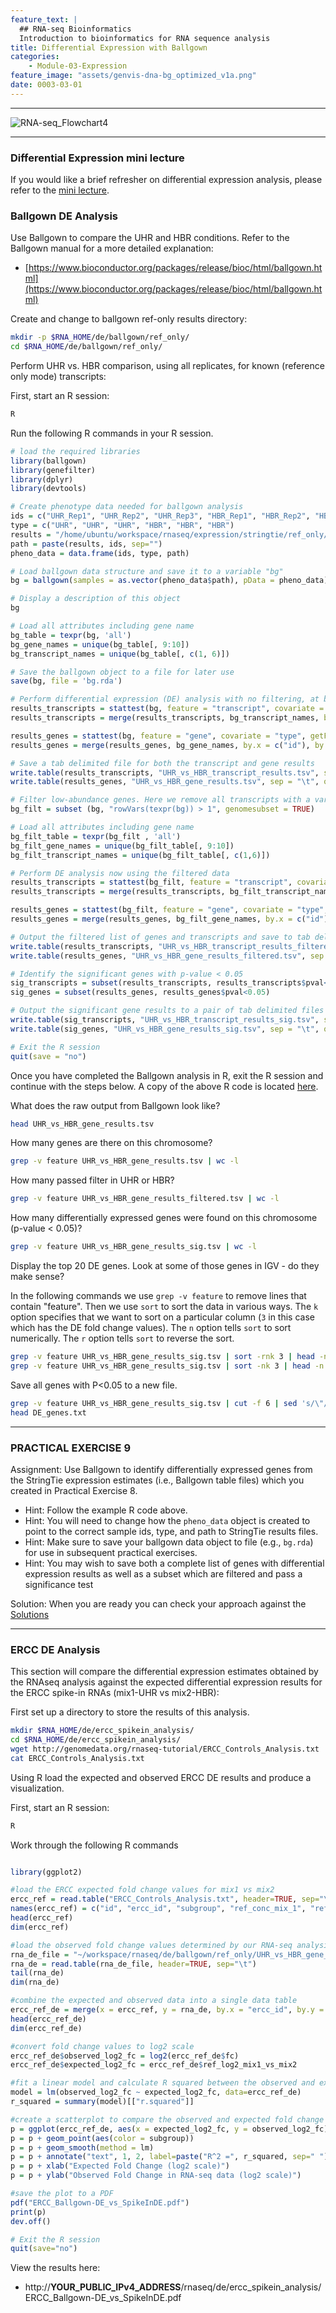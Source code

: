 ```yaml
---
feature_text: |
  ## RNA-seq Bioinformatics
  Introduction to bioinformatics for RNA sequence analysis
title: Differential Expression with Ballgown
categories:
    - Module-03-Expression
feature_image: "assets/genvis-dna-bg_optimized_v1a.png"
date: 0003-03-01
---
```


***

![RNA-seq_Flowchart4](/assets/module_3/RNA-seq_Flowchart4.png)

***


### Differential Expression mini lecture
If you would like a brief refresher on differential expression analysis, please refer to the [mini lecture](https://github.com/griffithlab/rnabio.org/blob/master/assets/lectures/cbw/2024/mini/RNASeq_MiniLecture_03_03_DifferentialExpression.pdf).


### Ballgown DE Analysis
Use Ballgown to compare the UHR and HBR conditions. Refer to the Ballgown manual for a more detailed explanation:

* [https://www.bioconductor.org/packages/release/bioc/html/ballgown.html](https://www.bioconductor.org/packages/release/bioc/html/ballgown.html)

Create and change to ballgown ref-only results directory:

```bash
mkdir -p $RNA_HOME/de/ballgown/ref_only/
cd $RNA_HOME/de/ballgown/ref_only/
```

Perform UHR vs. HBR comparison, using all replicates, for known (reference only mode) transcripts:

First, start an R session:

```bash
R
```

Run the following R commands in your R session.

```R
# load the required libraries
library(ballgown)
library(genefilter)
library(dplyr)
library(devtools)

# Create phenotype data needed for ballgown analysis
ids = c("UHR_Rep1", "UHR_Rep2", "UHR_Rep3", "HBR_Rep1", "HBR_Rep2", "HBR_Rep3")
type = c("UHR", "UHR", "UHR", "HBR", "HBR", "HBR")
results = "/home/ubuntu/workspace/rnaseq/expression/stringtie/ref_only/"
path = paste(results, ids, sep="")
pheno_data = data.frame(ids, type, path)

# Load ballgown data structure and save it to a variable "bg"
bg = ballgown(samples = as.vector(pheno_data$path), pData = pheno_data)

# Display a description of this object
bg

# Load all attributes including gene name
bg_table = texpr(bg, 'all')
bg_gene_names = unique(bg_table[, 9:10])
bg_transcript_names = unique(bg_table[, c(1, 6)])

# Save the ballgown object to a file for later use
save(bg, file = 'bg.rda')

# Perform differential expression (DE) analysis with no filtering, at both gene and transcript level
results_transcripts = stattest(bg, feature = "transcript", covariate = "type", getFC = TRUE, meas = "FPKM")
results_transcripts = merge(results_transcripts, bg_transcript_names, by.x = c("id"), by.y = c("t_id"))

results_genes = stattest(bg, feature = "gene", covariate = "type", getFC = TRUE, meas = "FPKM")
results_genes = merge(results_genes, bg_gene_names, by.x = c("id"), by.y = c("gene_id"))

# Save a tab delimited file for both the transcript and gene results
write.table(results_transcripts, "UHR_vs_HBR_transcript_results.tsv", sep = "\t", quote = FALSE, row.names = FALSE)
write.table(results_genes, "UHR_vs_HBR_gene_results.tsv", sep = "\t", quote = FALSE, row.names = FALSE)

# Filter low-abundance genes. Here we remove all transcripts with a variance across the samples of less than one
bg_filt = subset (bg, "rowVars(texpr(bg)) > 1", genomesubset = TRUE)

# Load all attributes including gene name
bg_filt_table = texpr(bg_filt , 'all')
bg_filt_gene_names = unique(bg_filt_table[, 9:10])
bg_filt_transcript_names = unique(bg_filt_table[, c(1,6)])

# Perform DE analysis now using the filtered data
results_transcripts = stattest(bg_filt, feature = "transcript", covariate = "type", getFC = TRUE, meas = "FPKM")
results_transcripts = merge(results_transcripts, bg_filt_transcript_names, by.x = c("id"), by.y = c("t_id"))

results_genes = stattest(bg_filt, feature = "gene", covariate = "type", getFC = TRUE, meas = "FPKM")
results_genes = merge(results_genes, bg_filt_gene_names, by.x = c("id"), by.y = c("gene_id"))

# Output the filtered list of genes and transcripts and save to tab delimited files
write.table(results_transcripts, "UHR_vs_HBR_transcript_results_filtered.tsv", sep = "\t", quote = FALSE, row.names = FALSE)
write.table(results_genes, "UHR_vs_HBR_gene_results_filtered.tsv", sep = "\t", quote = FALSE, row.names = FALSE)

# Identify the significant genes with p-value < 0.05
sig_transcripts = subset(results_transcripts, results_transcripts$pval<0.05)
sig_genes = subset(results_genes, results_genes$pval<0.05)

# Output the significant gene results to a pair of tab delimited files
write.table(sig_transcripts, "UHR_vs_HBR_transcript_results_sig.tsv", sep = "\t", quote = FALSE, row.names = FALSE)
write.table(sig_genes, "UHR_vs_HBR_gene_results_sig.tsv", sep = "\t", quote = FALSE, row.names = FALSE)

# Exit the R session
quit(save = "no")
```

Once you have completed the Ballgown analysis in R, exit the R session and continue with the steps below. A copy of the above R code is located [here](https://github.com/griffithlab/rnabio.org/blob/master/assets/scripts/Tutorial_Part1_ballgown.R).

What does the raw output from Ballgown look like?

```bash
head UHR_vs_HBR_gene_results.tsv
```

How many genes are there on this chromosome?

```bash
grep -v feature UHR_vs_HBR_gene_results.tsv | wc -l

```

How many passed filter in UHR or HBR?

```bash
grep -v feature UHR_vs_HBR_gene_results_filtered.tsv | wc -l

```

How many differentially expressed genes were found on this chromosome (p-value < 0.05)?

```bash
grep -v feature UHR_vs_HBR_gene_results_sig.tsv | wc -l

```

Display the top 20 DE genes. Look at some of those genes in IGV - do they make sense?

In the following commands we use `grep -v feature` to remove lines that contain "feature". Then we use `sort` to sort the data in various ways. The `k` option specifies that we want to sort on a particular column (`3` in this case which has the DE fold change values). The `n` option tells `sort` to sort numerically. The `r` option tells `sort` to reverse the sort.
```bash
grep -v feature UHR_vs_HBR_gene_results_sig.tsv | sort -rnk 3 | head -n 20 | column -t #Higher abundance in UHR
grep -v feature UHR_vs_HBR_gene_results_sig.tsv | sort -nk 3 | head -n 20 | column -t #Higher abundance in HBR

```

Save all genes with P<0.05 to a new file.

```bash
grep -v feature UHR_vs_HBR_gene_results_sig.tsv | cut -f 6 | sed 's/\"//g' > DE_genes.txt
head DE_genes.txt

```

***

### PRACTICAL EXERCISE 9
Assignment: Use Ballgown to identify differentially expressed genes from the StringTie expression estimates (i.e., Ballgown table files) which you created in Practical Exercise 8.

* Hint: Follow the example R code above. 
* Hint: You will need to change how the `pheno_data` object is created to point to the correct sample ids, type, and path to StringTie results files.
* Hint: Make sure to save your ballgown data object to file (e.g., `bg.rda`) for use in subsequent practical exercises.
* Hint: You may wish to save both a complete list of genes with differential expression results as well as a subset which are filtered and pass a significance test

Solution: When you are ready you can check your approach against the [Solutions](/module-09-appendix/0009/05/01/Practical_Exercise_Solutions/#practical-exercise-9---differential-expression)

***

### ERCC DE Analysis
This section will compare the differential expression estimates obtained by the RNAseq analysis against the expected differential expression results for the ERCC spike-in RNAs (mix1-UHR vs mix2-HBR):

First set up a directory to store the results of this analysis.

```bash
mkdir $RNA_HOME/de/ercc_spikein_analysis/
cd $RNA_HOME/de/ercc_spikein_analysis/
wget http://genomedata.org/rnaseq-tutorial/ERCC_Controls_Analysis.txt
cat ERCC_Controls_Analysis.txt
```

Using R load the expected and observed ERCC DE results and produce a visualization.

First, start an R session:

```R
R
```

Work through the following R commands

```R

library(ggplot2)

#load the ERCC expected fold change values for mix1 vs mix2
ercc_ref = read.table("ERCC_Controls_Analysis.txt", header=TRUE, sep="\t")
names(ercc_ref) = c("id", "ercc_id", "subgroup", "ref_conc_mix_1", "ref_conc_mix_2", "ref_fc_mix1_vs_mix2", "ref_log2_mix1_vs_mix2")
head(ercc_ref)
dim(ercc_ref)

#load the observed fold change values determined by our RNA-seq analysis
rna_de_file = "~/workspace/rnaseq/de/ballgown/ref_only/UHR_vs_HBR_gene_results.tsv";
rna_de = read.table(rna_de_file, header=TRUE, sep="\t")
tail(rna_de)
dim(rna_de)

#combine the expected and observed data into a single data table
ercc_ref_de = merge(x = ercc_ref, y = rna_de, by.x = "ercc_id", by.y = "id", all.x = TRUE)
head(ercc_ref_de)
dim(ercc_ref_de)

#convert fold change values to log2 scale
ercc_ref_de$observed_log2_fc = log2(ercc_ref_de$fc)
ercc_ref_de$expected_log2_fc = ercc_ref_de$ref_log2_mix1_vs_mix2

#fit a linear model and calculate R squared between the observed and expected fold change values
model = lm(observed_log2_fc ~ expected_log2_fc, data=ercc_ref_de)
r_squared = summary(model)[["r.squared"]]

#create a scatterplot to compare the observed and expected fold change values
p = ggplot(ercc_ref_de, aes(x = expected_log2_fc, y = observed_log2_fc))
p = p + geom_point(aes(color = subgroup)) 
p = p + geom_smooth(method = lm) 
p = p + annotate("text", 1, 2, label=paste("R^2 =", r_squared, sep=" "))
p = p + xlab("Expected Fold Change (log2 scale)") 
p = p + ylab("Observed Fold Change in RNA-seq data (log2 scale)")

#save the plot to a PDF
pdf("ERCC_Ballgown-DE_vs_SpikeInDE.pdf")
print(p)
dev.off()

# Exit the R session
quit(save="no")

```

View the results here:

* http://**YOUR_PUBLIC_IPv4_ADDRESS**/rnaseq/de/ercc_spikein_analysis/ERCC_Ballgown-DE_vs_SpikeInDE.pdf

